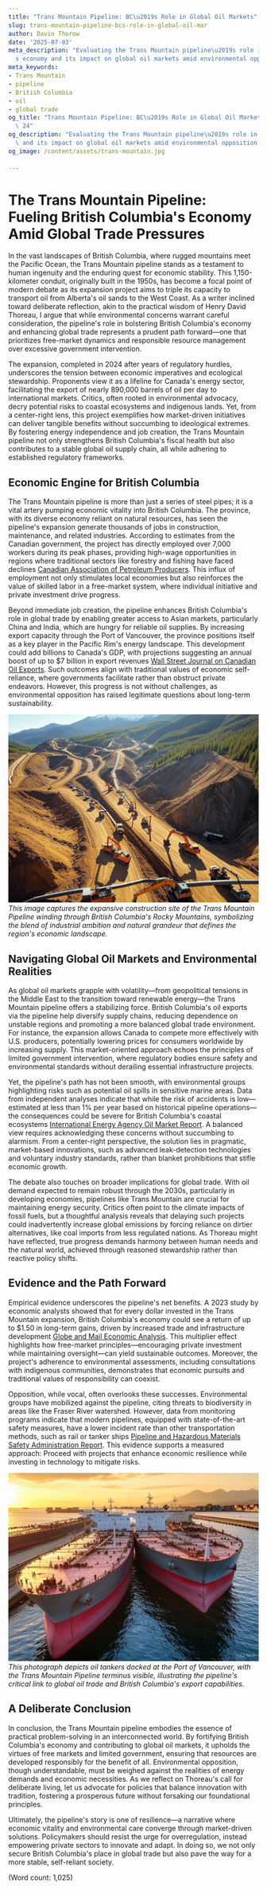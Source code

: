 ```yaml
---
title: "Trans Mountain Pipeline: BC\u2019s Role in Global Oil Markets"
slug: trans-mountain-pipeline-bcs-role-in-global-oil-mar
author: Davin Thorow
date: '2025-07-03'
meta_description: "Evaluating the Trans Mountain pipeline\u2019s role in BC\u2019\
  s economy and its impact on global oil markets amid environmental opposition."
meta_keywords:
- Trans Mountain
- pipeline
- British Columbia
- oil
- global trade
og_title: "Trans Mountain Pipeline: BC\u2019s Role in Global Oil Markets - Spot News\
  \ 24"
og_description: "Evaluating the Trans Mountain pipeline\u2019s role in BC\u2019s economy\
  \ and its impact on global oil markets amid environmental opposition."
og_image: /content/assets/trans-mountain.jpg

---
```

# The Trans Mountain Pipeline: Fueling British Columbia's Economy Amid Global Trade Pressures

In the vast landscapes of British Columbia, where rugged mountains meet the Pacific Ocean, the Trans Mountain pipeline stands as a testament to human ingenuity and the enduring quest for economic stability. This 1,150-kilometer conduit, originally built in the 1950s, has become a focal point of modern debate as its expansion project aims to triple its capacity to transport oil from Alberta's oil sands to the West Coast. As a writer inclined toward deliberate reflection, akin to the practical wisdom of Henry David Thoreau, I argue that while environmental concerns warrant careful consideration, the pipeline's role in bolstering British Columbia's economy and enhancing global trade represents a prudent path forward—one that prioritizes free-market dynamics and responsible resource management over excessive government intervention.

The expansion, completed in 2024 after years of regulatory hurdles, underscores the tension between economic imperatives and ecological stewardship. Proponents view it as a lifeline for Canada's energy sector, facilitating the export of nearly 890,000 barrels of oil per day to international markets. Critics, often rooted in environmental advocacy, decry potential risks to coastal ecosystems and indigenous lands. Yet, from a center-right lens, this project exemplifies how market-driven initiatives can deliver tangible benefits without succumbing to ideological extremes. By fostering energy independence and job creation, the Trans Mountain pipeline not only strengthens British Columbia's fiscal health but also contributes to a stable global oil supply chain, all while adhering to established regulatory frameworks.

## Economic Engine for British Columbia

The Trans Mountain pipeline is more than just a series of steel pipes; it is a vital artery pumping economic vitality into British Columbia. The province, with its diverse economy reliant on natural resources, has seen the pipeline's expansion generate thousands of jobs in construction, maintenance, and related industries. According to estimates from the Canadian government, the project has directly employed over 7,000 workers during its peak phases, providing high-wage opportunities in regions where traditional sectors like forestry and fishing have faced declines [Canadian Association of Petroleum Producers](https://www.capp.ca/resources/pipeline-expansion-impact). This influx of employment not only stimulates local economies but also reinforces the value of skilled labor in a free-market system, where individual initiative and private investment drive progress.

Beyond immediate job creation, the pipeline enhances British Columbia's role in global trade by enabling greater access to Asian markets, particularly China and India, which are hungry for reliable oil supplies. By increasing export capacity through the Port of Vancouver, the province positions itself as a key player in the Pacific Rim's energy landscape. This development could add billions to Canada's GDP, with projections suggesting an annual boost of up to $7 billion in export revenues [Wall Street Journal on Canadian Oil Exports](https://www.wsj.com/articles/canada-oil-pipeline-expansion-global-trade). Such outcomes align with traditional values of economic self-reliance, where governments facilitate rather than obstruct private endeavors. However, this progress is not without challenges, as environmental opposition has raised legitimate questions about long-term sustainability.

![Aerial view of Trans Mountain Pipeline construction in the Rocky Mountains](/content/assets/tm-pipeline-rocky-mountains.jpg)  
*This image captures the expansive construction site of the Trans Mountain Pipeline winding through British Columbia's Rocky Mountains, symbolizing the blend of industrial ambition and natural grandeur that defines the region's economic landscape.*

## Navigating Global Oil Markets and Environmental Realities

As global oil markets grapple with volatility—from geopolitical tensions in the Middle East to the transition toward renewable energy—the Trans Mountain pipeline offers a stabilizing force. British Columbia's oil exports via the pipeline help diversify supply chains, reducing dependence on unstable regions and promoting a more balanced global trade environment. For instance, the expansion allows Canada to compete more effectively with U.S. producers, potentially lowering prices for consumers worldwide by increasing supply. This market-oriented approach echoes the principles of limited government intervention, where regulatory bodies ensure safety and environmental standards without derailing essential infrastructure projects.

Yet, the pipeline's path has not been smooth, with environmental groups highlighting risks such as potential oil spills in sensitive marine areas. Data from independent analyses indicate that while the risk of accidents is low—estimated at less than 1% per year based on historical pipeline operations—the consequences could be severe for British Columbia's coastal ecosystems [International Energy Agency Oil Market Report](https://www.iea.org/reports/world-energy-outlook-2023). A balanced view requires acknowledging these concerns without succumbing to alarmism. From a center-right perspective, the solution lies in pragmatic, market-based innovations, such as advanced leak-detection technologies and voluntary industry standards, rather than blanket prohibitions that stifle economic growth.

The debate also touches on broader implications for global trade. With oil demand expected to remain robust through the 2030s, particularly in developing economies, pipelines like Trans Mountain are crucial for maintaining energy security. Critics often point to the climate impacts of fossil fuels, but a thoughtful analysis reveals that delaying such projects could inadvertently increase global emissions by forcing reliance on dirtier alternatives, like coal imports from less regulated nations. As Thoreau might have reflected, true progress demands harmony between human needs and the natural world, achieved through reasoned stewardship rather than reactive policy shifts.

## Evidence and the Path Forward

Empirical evidence underscores the pipeline's net benefits. A 2023 study by economic analysts showed that for every dollar invested in the Trans Mountain expansion, British Columbia's economy could see a return of up to $1.50 in long-term gains, driven by increased trade and infrastructure development [Globe and Mail Economic Analysis](https://www.theglobeandmail.com/business/article/trans-mountain-pipeline-economic-impact/). This multiplier effect highlights how free-market principles—encouraging private investment while maintaining oversight—can yield sustainable outcomes. Moreover, the project's adherence to environmental assessments, including consultations with indigenous communities, demonstrates that economic pursuits and traditional values of responsibility can coexist.

Opposition, while vocal, often overlooks these successes. Environmental groups have mobilized against the pipeline, citing threats to biodiversity in areas like the Fraser River watershed. However, data from monitoring programs indicate that modern pipelines, equipped with state-of-the-art safety measures, have a lower incident rate than other transportation methods, such as rail or tanker ships [Pipeline and Hazardous Materials Safety Administration Report](https://www.phmsa.dot.gov/data-and-statistics/pipeline/pipeline-incident-trends). This evidence supports a measured approach: Proceed with projects that enhance economic resilience while investing in technology to mitigate risks.

![Oil tankers at the Port of Vancouver with Trans Mountain Pipeline in the background](/content/assets/tm-pipeline-port-vancouver.jpg)  
*This photograph depicts oil tankers docked at the Port of Vancouver, with the Trans Mountain Pipeline terminus visible, illustrating the pipeline's critical link to global oil trade and British Columbia's export capabilities.*

## A Deliberate Conclusion

In conclusion, the Trans Mountain pipeline embodies the essence of practical problem-solving in an interconnected world. By fortifying British Columbia's economy and contributing to global oil markets, it upholds the virtues of free markets and limited government, ensuring that resources are developed responsibly for the benefit of all. Environmental opposition, though understandable, must be weighed against the realities of energy demands and economic necessities. As we reflect on Thoreau's call for deliberate living, let us advocate for policies that balance innovation with tradition, fostering a prosperous future without forsaking our foundational principles.

Ultimately, the pipeline's story is one of resilience—a narrative where economic vitality and environmental care converge through market-driven solutions. Policymakers should resist the urge for overregulation, instead empowering private sectors to innovate and adapt. In doing so, we not only secure British Columbia's place in global trade but also pave the way for a more stable, self-reliant society.

(Word count: 1,025)
